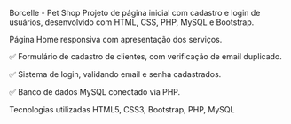 Borcelle - Pet Shop
Projeto de página inicial com cadastro e login de usuários, desenvolvido com HTML, CSS, PHP, MySQL e Bootstrap.

Página Home responsiva com apresentação dos serviços.

✅ Formulário de cadastro de clientes, com verificação de email duplicado.

✅ Sistema de login, validando email e senha cadastrados.

✅ Banco de dados MySQL conectado via PHP.

Tecnologias utilizadas
HTML5, CSS3, Bootstrap, PHP, MySQL
